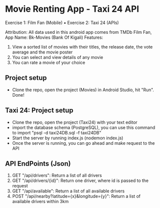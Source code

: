 # Movie Renting App - Taxi 24 API
 Exercise 1: Film Fan (Mobile) ▪ Exercise 2: Taxi 24 (APIs) 
 
 Attribution: All data used in this android app comes from TMDb
 Film Fan, App Name: Bk-Movies (Bank Of Kigali)
 Features:
 1. View a sorted list of movies with their titles, the release date, the vote average and the movie poster
 2. You can select and view details of any movie
 3. You can rate a movie of your choice
 
Project setup
--------------
- Clone the repo, open the project (Movies) in Android Studio, hit "Run". Done!
    
Taxi 24:
Project setup
--------------
- Clone the repo, open the project (Taxi24) with your text editor
- import the database schema (PostgreSQL), you can use this command to import "psql -d taxi24DB.sql -f taxi24DB"
- Start the server by running index.js (nodemon index.js)
- Once the server is running, you can go ahead and make request to the API

API EndPoints (Json)
-------------------
1. GET  "/api/drivers": Return a list of all drivers
2. GET  "/api/drivers/{id}": Return one driver, where id is passed to the request
3. GET  "/api/available": Return a list of all available drivers
4. POST "/api/nearby?latitude={x}&longitude={y}": Return a list of available drivers within 3km 

